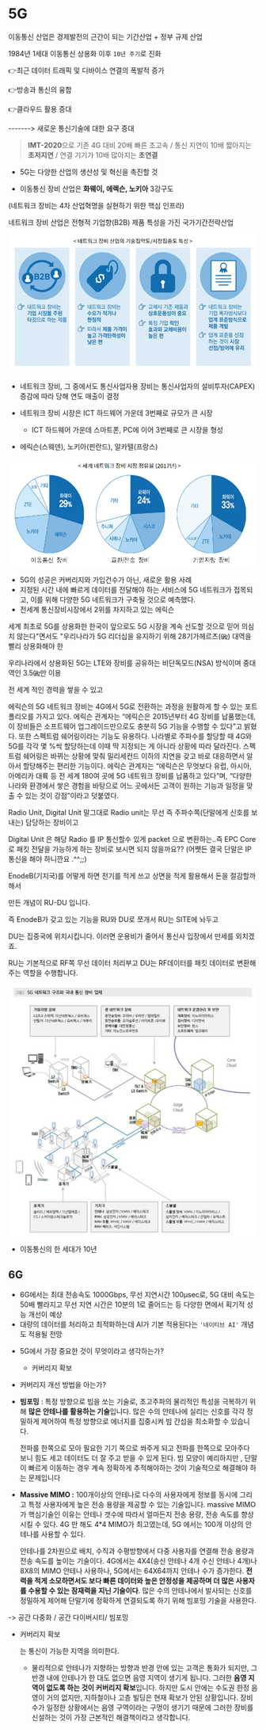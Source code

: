 # 5G

이동통신 산업은 경제발전의 근간이 되는 기간산업 + 정부 규제 산업

1984년 1세대 이동통신 상용화 이후 `10년 주기`로 진화

:point_right:최근 데이터 트래픽 및 디바이스 연결의 폭발적 증가

:point_right:방송과 통신의 융합

:point_right:클라우드 활용 증대

-------> 새로운 통신기술에 대한 요구 증대

>  **IMT-2020**으로 기존 4G 대비 20배 빠른 초고속 / 통신 지연이 10배 짧아지는 **초저지연** / 연결 기기가 10배 많아지는 **초연결**

* 5G는 다양한 산업의 생산성 및 혁신을 촉진할 것

*  이동통신 장비 산업은 **화웨이, 에렉슨, 노키아** 3강구도

  (네트워크 장비는 4차 산업혁명을 실현하기 위한 핵심 인프라)

  네트워크 장비 산업은 전형적 기업향(B2B) 제품 특성을 가진 국가기간전략산업

![image-20210302195157489](images/image-20210302195157489.png)

* 네트워크 장비, 그 중에서도 통신사업자용 장비는 통신사업자의 설비투자(CAPEX) 증감에 따라 당해 연도 매출이 결정

* 네트워크 장비 시장은 ICT 하드웨어 가운데 3번째로 규모가 큰 시장
  *  ICT 하드웨어 가운데 스마트폰, PC에 이어 3번째로 큰 시장을 형성

*  에릭슨(스웨덴), 노키아(핀란드), 알카텔(프랑스) 

![image-20210302195513129](images/image-20210302195513129.png)

* 5G의 성공은 커버리지와 가입건수가 아닌, 새로운 활용 사례
* 지정된 시간 내에 빠르게 데이터를 전달해야 하는 서비스에 5G 네트워크가 접목되고, 이를 위해 다양한 5G 네트워크가 구축될 것으로 예측했다.
* 전세계 통신장비시장에서 2위를 차지하고 있는 에릭슨

세계 최초로 5G를 상용화한 한국이 앞으로도 5G 시장을 계속 선도할 것으로 믿어 의심치 않는다"면서도 "우리나라가 5G 리더십을 유지하기 위해 28기가헤르츠(㎓) 대역을 빨리 상용화해야 한

우리나라에서 상용화된 5G는 LTE와 장비를 공유하는 비단독모드(NSA) 방식이며 중대역인 3.5㎓만 이용

전 세계
적인 경력을 쌓을 수 있고



에릭슨의 5G 네트워크 장비는 4G에서 5G로 전환하는 과정을 원활하게 할 수 있는 포트폴리오를 가지고 있다. 에릭슨 관계자는 “에릭슨은 2015년부터 4G 장비를 납품했는데, 이 장비들은 소프트웨어 업그레이드만으로도 충분히 5G 기능을 수행할 수 있다”고 밝혔다. 또한 스펙트럼 쉐어링이라는 기능도 유용하다. 나라별로 주파수를 할당할 때 4G와 5G를 각각 몇 %씩 할당하는데 이때 딱 지정되는 게 아니라 상황에 따라 달라진다. 스펙트럼 쉐어링은 바뀌는 상황에 맞춰 밀리세컨드 이하의 지연을 갖고 바로 대응하면서 알아서 할당해주는 편리한 기능이다. 에릭슨 관계자는 “에릭슨은 무엇보다 유럽, 아시아, 아메리카 대륙 등 전 세계 180여 곳에 5G 네트워크 장비를 납품하고 있다”며, “다양한 나라와 환경에서 쌓은 경험을 바탕으로 어느 곳에서든 고객이 원하는 기능과 일정을 맞출 수 있는 것이 강점”이라고 덧붙였다. 

Radio Unit, Digital Unit  말그대로 Radio unit는 무선 즉 주파수쪽(단말에게 신호를 보내는) 담당하는 장비이고

Digital Unit 은 해당 Radio 를 IP 통신할수 있게 packet 으로 변환하는..즉 EPC Core로 패킷 전달을 가능하게 하는 장비로 보시면 되지 않을까요?? (어쨋든 결국 단말은 IP통신을 해야 하니깐요 .^^;;)

EnodeB(기지국)를 어떻게 하면 전기를 적게 쓰고 상면을 적게 활용해서 돈을 절감할까 해서

만든 개념이 RU-DU 입니다.

즉 EnodeB가  갖고 있는 기능을 RU와 DU로 쪼개서 RU는 SITE에 놔두고

DU는 집중국에 위치시킵니다. 이러면 운용비가 줄어서 통신사 입장에서 만세를 외치겠죠.

RU는 기본적으로 RF쪽 무선 데이터 처리부고 DU는 RF데이터를 패킷 데이터로 변환해 주는 역할을 수행합니다.



![image-20210305002126982](images/image-20210305002126982.png)



* 이동통신의 한 세대가 10년

## 6G

* 6G에서는 최대 전송속도 1000Gbps, 무선 지연시간 100μsec로, 5G 대비 속도는 50배 빨라지고 무선 지연 시간은 10분의 1로 줄어드는 등 다양한 면에서 획기적 성능 개선이 예상
* 대량의 데이터를 처리하고 최적화하는데 AI가 기본 적용된다는 `'네이티브 AI'` 개념도 적용될 전망

- 5G에서 가장 중요한 것이 무엇이라고 생각하는가?

  - 커버리지 확보

- 커버리지 개선 방법을 아는가?

- **빔포밍** : 특정 방향으로 빔을 쏘는 기술로, 초고주파의 물리적인 특성을 극복하기 위해 **많은 안테나를 활용하는 기술**입니다. 많은 수의 안테나에 실리는 신호를 각각 정밀하게 제어하여 특정 방향으로 에너지를 집중시켜 빔 간섭을 최소화할 수 있습니다.

  전파를 한쪽으로 모아 필요한 기기 쪽으로 쏴주게 되고 전파를 한쪽으로 모아주다 보니 힘도 세고 데이터도 더 잘 주고 받을 수 있게 된다. 빔 모양이 예리하지만 , 단말이 빠르게 이동하는 경우 계속 정확하게 추적해야하는 것이 기술적으로 해결해야 하는 문제입니다

- **Massive MIMO :** 100개이상의 안테나로 다수의 사용자에게 정보를 동시에 그리고 특정 사용자에게 높은 전송 용량을 제공할 수 있는 기술입니다. massive MIMO가 핵심기술인 이유는 안테나 갯수에 따라서 얼마든지 전송 용량, 전송 속도를 향상 시킬 수 있다. 4G 만 해도 4*4 MIMO가 최고였는데, 5G 에서는 100개 이상의 안테나를 사용할 수 있다.

  안테나를 2차원으로 배치, 수직과 수평방향에서 다중 사용자를 연결해 전송 용량과 전송 속도를 높이는 기술이다. 4G에서는 4X4(송신 안테나 4개 수신 안테나 4개)나 8X8의 MIMO 안테나 사용하나, 5G에서는 64X64까지 안테나 수가 증가한다. **전력을 적게 소모하면서도 보다 빠른 데이터와 높은 안정성을 제공하며 더 많은 사용자를 수용할 수 있는 잠재력을 지닌 기술이다**. 많은 수의 안테나에서 발사되는 신호를 정밀하게 제어해 단말기에 정확하게 연결되도록 하기 위해 빔포밍 기술을 사용한다.

-> 공간 다중화 / 공간 다이버시티/ 빔포밍

- 커버리지 확보

  는 통신이 가능한 지역을 의미한다.

  - 물리적으로 안테나가 지향하는 방향과 반경 안에 있는 고객은 통화가 되지만, 그 반경 내에 안테나가 한 대도 없으면 음영 지역이 생기게 됩니다. 그러한 **음영 지역이 없도록 하는 것이 커버리지 확보**입니다. 하지만 도시 안에는 수도권 한정 음영이 거의 없지만, 지하철이나 고층 빌딩은 현재 확보가 안된 상황입니다. 장비 수가 일정한 상황에서는 음영 구역이라는 구멍이 생기기 때문에 그러한 장비를 신설하는 것이 가장 근본적인 해결책이라고 생각합니다.